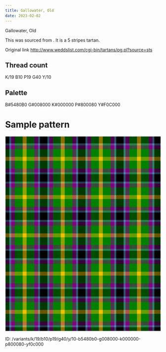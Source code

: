 ```yaml
---
title: Gallowater, Old
date: 2023-02-02
---
```

Gallowater, Old

This was sourced from <no value>.  It is a 5 stripes tartan.

Original link http://www.weddslist.com/cgi-bin/tartans/pg.pl?source=sts

## Thread count
K/19 B10 P19 G40 Y/10

## Palette
B#5480B0 G#008000 K#000000 P#800080 Y#F0C000

# Sample pattern

![Tartan detail](tartan.png "K/19 B10 P19 G40 Y/10 tartan")

ID: /variants/k/19/b10/p19/g40/y/10-b5480b0-g008000-k000000-p800080-yf0c000